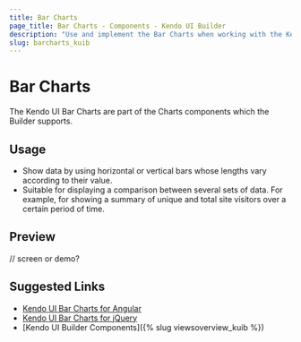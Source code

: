 ```yaml
---
title: Bar Charts
page_title: Bar Charts - Components - Kendo UI Builder
description: "Use and implement the Bar Charts when working with the Kendo UI Builder tool for creating and managing Angular and AngularJS-based web applications."
slug: barcharts_kuib
---
```


# Bar Charts

The Kendo UI Bar Charts are part of the Charts components which the Builder supports.

## Usage

* Show data by using horizontal or vertical bars whose lengths vary according to their value.
* Suitable for displaying a comparison between several sets of data. For example, for showing a summary of unique and total site visitors over a certain period of time.

## Preview

// screen or demo?

## Suggested Links

* [Kendo UI Bar Charts for Angular](https://www.telerik.com/kendo-angular-ui/components/charts/series-types/bar/)
* [Kendo UI Bar Charts for jQuery](https://demos.telerik.com/kendo-ui/bar-charts/index)
* [Kendo UI Builder Components]({% slug viewsoverview_kuib %})
